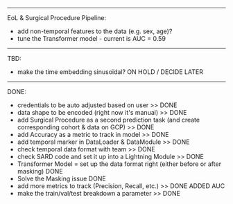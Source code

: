 
---
EoL & Surgical Procedure Pipeline:

- add non-temporal features to the data (e.g. sex, age)?
- tune the Transformer model - current is AUC = 0.59

---
TBD:

- make the time embedding sinusoïdal? ON HOLD / DECIDE LATER

---
DONE:

- credentials to be auto adjusted based on user >> DONE
- data shape to be encoded (right now it's manual) >> DONE
- add Surgical Procedure as a second prediction task (and create corresponding cohort & data on GCP) >> DONE 
- add Accuracy as a metric to track in model >> DONE
- add temporal marker in DataLoader & DataModule >> DONE
- check temporal data format with team >> DONE
- check SARD code and set it up into a Lightning Module >> DONE
- Transformer Model = set up the data format right (either before or after masking) DONE
- Solve the Masking issue DONE
- add more metrics to track (Precision, Recall, etc.) >> DONE ADDED AUC
- make the train/val/test breakdown a parameter >> DONE

